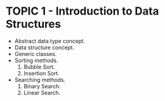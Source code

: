 # TOPIC 1 - Introduction to Data Structures

* Abstract data type concept.
* Data structure concept.
* Generic classes.
* Sorting methods.
    1. Bubble Sort.
    2. Insertion Sort.
* Searching methods.
    1. Binary Search.
    2. Linear Search.